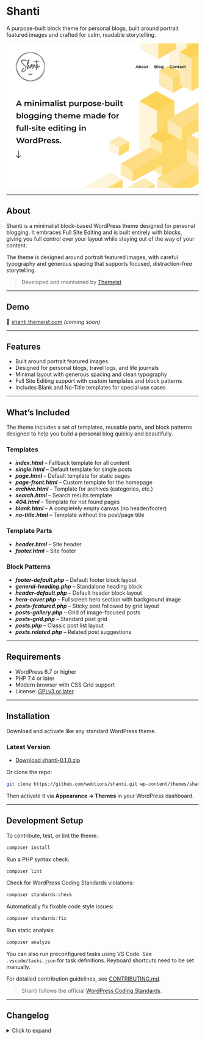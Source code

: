 # Shanti

A purpose-built block theme for personal blogs, built around portrait featured images and crafted for calm, readable storytelling.

![Shanti WordPress blog theme](https://github.com/webtions/shanti/blob/main/screenshot.jpg)

---

## About

Shanti is a minimalist block-based WordPress theme designed for personal blogging. It embraces Full Site Editing and is built entirely with blocks, giving you full control over your layout while staying out of the way of your content.

The theme is designed around portrait featured images, with careful typography and generous spacing that supports focused, distraction-free storytelling.

> Developed and maintained by [Themeist](https://themeist.com)

---

## Demo

🔗 [shanti.themeist.com](https://shanti.themeist.com/) _(coming soon)_

---

## Features

- Built around portrait featured images
- Designed for personal blogs, travel logs, and life journals
- Minimal layout with generous spacing and clean typography
- Full Site Editing support with custom templates and block patterns
- Includes Blank and No-Title templates for special use cases

---

## What’s Included

The theme includes a set of templates, reusable parts, and block patterns designed to help you build a personal blog quickly and beautifully.

### Templates

- **_index.html_** – Fallback template for all content
- **_single.html_** – Default template for single posts
- **_page.html_** – Default template for static pages
- **_page-front.html_** – Custom template for the homepage
- **_archive.html_** – Template for archives (categories, etc.)
- **_search.html_** – Search results template
- **_404.html_** – Template for not found pages
- **_blank.html_** – A completely empty canvas (no header/footer)
- **_no-title.html_** – Template without the post/page title

### Template Parts

- **_header.html_** – Site header
- **_footer.html_** – Site footer

### Block Patterns

- **_footer-default.php_** – Default footer block layout
- **_general-heading.php_** – Standalone heading block
- **_header-default.php_** – Default header block layout
- **_hero-cover.php_** – Fullscreen hero section with background image
- **_posts-featured.php_** – Sticky post followed by grid layout
- **_posts-gallery.php_** – Grid of image-focused posts
- **_posts-grid.php_** – Standard post grid
- **_posts.php_** – Classic post list layout
- **_posts.related.php_** – Related post suggestions

---

## Requirements

- WordPress 6.7 or higher
- PHP 7.4 or later
- Modern browser with CSS Grid support
- License: [GPLv3 or later](https://www.gnu.org/licenses/gpl-3.0.en.html)

---

## Installation

Download and activate like any standard WordPress theme.

### Latest Version

- [Download shanti-0.1.0.zip](https://github.com/webtions/shanti/releases/latest)

Or clone the repo:

```bash
git clone https://github.com/webtions/shanti.git wp-content/themes/shanti
```

Then activate it via **Appearance → Themes** in your WordPress dashboard.

---

## Development Setup

To contribute, test, or lint the theme:

```bash
composer install
```

Run a PHP syntax check:

```bash
composer lint
```

Check for WordPress Coding Standards violations:

```bash
composer standards:check
```

Automatically fix fixable code style issues:

```bash
composer standards:fix
```

Run static analysis:

```bash
composer analyze
```

You can also run preconfigured tasks using VS Code. See `.vscode/tasks.json` for task definitions. Keyboard shortcuts need to be set manually.

For detailed contribution guidelines, see [CONTRIBUTING.md](CONTRIBUTING.md).

> Shanti follows the official [WordPress Coding Standards](https://developer.wordpress.org/coding-standards/).

---

## Changelog

<details><summary>Click to expand</summary>

### 0.1.0 (2025-07-18)

- Work in progress – more updates coming soon

### 0.0.1 (2021-12-29)

- Initial release (based on Twenty Twenty-Two)

</details>
